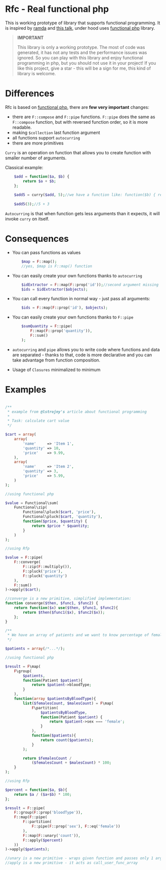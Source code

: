 # Rfc - Real functional php

This is working prototype of library that supports functional programming. It is inspired by [ramda][2] and [this talk][3], 
under hood uses [functional php][1] library.

> **IMPORTANT**
>
> This library is only a working prototype. The most of code was generated, it has not any tests and the performance 
> issues was ignored. So you can play with this library and enjoy functional programming in php, but you should not 
> use it in your project! If you like this project, give a star - this will be a sign for me, this kind of library is welcome.

# Differences

Rfc is based on [functional php][1], there are **few very important** changes:

* there are `F::compose` and `F::pipe` functions. `F::pipe` does the same as `F::compose` function, but with reversed function
order, so it is more readable.
* making `$collection` last function argument
* all functions support `autocurring`
* there are more primitives

`Curry` is an operation on function that allows you to create function with smaller number of arguments.

Classical example:

```php
    $add = function($a, $b) { 
        return $a + $b; 
    };
    
    $add5 = curry($add, 5);//we have a function like: function($b) { return 5 + $b; }
    
    $add5(3);//5 + 3
```

`Autocurring` is that when function gets less arguments than it expects, it will invoke `curry` on itself.

# Consequences

* You can pass functions as values

    ```php
        $map = F::map();
        //yes, $map is F::map() function
    ```
    
* You can easily create your own functions thanks to `autocurring`

    ```php
        $idExtractor = F::map(F::prop('id'));//second argument missing - autocurring
        $ids = $idExtractor($objects);
    ```
    
* You can call every function in normal way - just pass all arguments:

    ```php
        $ids = F::map(F::prop('id'), $objects);
    ```
    
* You can easily create your own functions thanks to `F::pipe`

    ```php
        $sumQuantity = F::pipe(
            F::map(F::prop('quantity')),
            F::sum()
        );
    ```
    
* `autocurring` and `pipe` allows you to write code where functions and data are separated - thanks to that, code is more
declarative and you can take advantage from function composition.
* Usage of `Closures` minimalized to minimum

# Examples

```php

/**
 * example from @lstrojny's article about functional programming
 *
 * Task: calculate cart value
 */

$cart = array(
    array(
        'name'     => 'Item 1',
        'quantity' => 10,
        'price'    => 9.99,
    ),
    array(
        'name'     => 'Item 2',
        'quantity' => 3,
        'price'    => 5.99,
    )
);

//using functional php

$value = Functional\sum(
    Functional\zip(
        Functional\pluck($cart, 'price'),
        Functional\pluck($cart, 'quantity'),
        function($price, $quantity) {
            return $price * $quantity;
        }
    )
);

//using Rfp

$value = F::pipe(
    F::converge(
        F::zip(F::multiply()),
        F::pluck('price'),
        F::pluck('quantity')
    ),
    F::sum()
)->apply($cart);

//converge is a new primitive, simplified implementation:
function converge($then, $func1, $func2) {
    return function($x) use($then, $func1, $func2){
        return $then($func1($x), $func2($x));
    };
}

/**
 * We have an array of patients and we want to know percentage of female patients grouped by blood type.
 */

$patients = array(/*...*/);

//using functional php

$result = F\map(
    F\group(
        $patients,
        function(Patient $patient){
            return $patient->bloodType;
        }
    ),
    function(array $patientsByBloodType){
        list($femalesCount, $malesCount) = F\map(
            F\partition(
                $patientsByBloodType,
                function(Patient $patient) {
                    return $patient->sex === 'female';
                }
            ),
            function($patients){
                return count($patients);
            }
        );

        return $femalesCount / 
        	($femalesCount + $malesCount) * 100;
    }
);

//using Rfp

$percent = function($a, $b){
    return $a / ($a+$b) * 100;
};

$result = F::pipe(
    F::group(F::prop('bloodType')),
    F::map(F::pipe(
        F::partition(
            F::pipe(F::prop('sex'), F::eq('female'))
        ),
        F::map(F::unary('count')),
        F::apply($percent)
    ))
)->apply($patients);

//unary is a new primitive - wraps given function and passes only 1 argument to it
//apply is a new primitive - it acts as call_user_func_array

```
 
[1]: https://github.com/lstrojny/functional-php
[2]: https://github.com/CrossEye/ramda
[3]: https://www.youtube.com/watch?v=m3svKOdZijA
